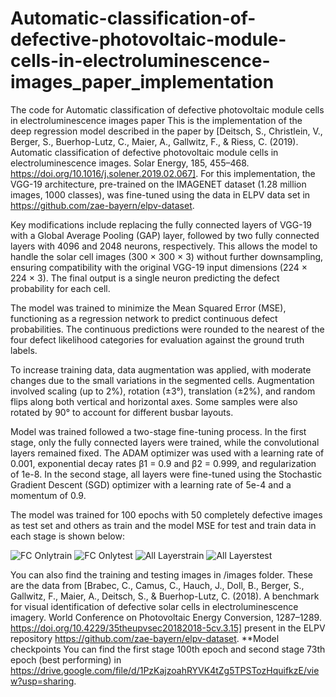 # Automatic-classification-of-defective-photovoltaic-module-cells-in-electroluminescence-images_paper_implementation
The code for Automatic classification of defective photovoltaic module cells in electroluminescence images paper
This is the implementation of the deep regression model described in the paper by [Deitsch, S., Christlein, V., Berger, S., Buerhop-Lutz, C., Maier, A., Gallwitz, F., & Riess, C. (2019). Automatic classification of defective photovoltaic module cells in electroluminescence images. Solar Energy, 185, 455–468. https://doi.org/10.1016/j.solener.2019.02.067].
For this implementation, the VGG-19 architecture, pre-trained on the IMAGENET dataset (1.28 million images, 1000 classes), was fine-tuned using the data in ELPV data set in https://github.com/zae-bayern/elpv-dataset.

Key modifications include replacing the fully connected layers of VGG-19 with a Global Average Pooling (GAP) layer, followed by two fully connected layers with 4096 and 2048 neurons, respectively. This allows the model to handle the solar cell images (300 × 300 × 3) without further downsampling, ensuring compatibility with the original VGG-19 input dimensions (224 × 224 × 3). The final output is a single neuron predicting the defect probability for each cell.

The model was trained to minimize the Mean Squared Error (MSE), functioning as a regression network to predict continuous defect probabilities. The continuous predictions were rounded to the nearest of the four defect likelihood categories for evaluation against the ground truth labels.

To increase training data, data augmentation was applied, with moderate changes due to the small variations in the segmented cells. Augmentation involved scaling (up to 2%), rotation (±3°), translation (±2%), and random flips along both vertical and horizontal axes. Some samples were also rotated by 90° to account for different busbar layouts.

Model was trained followed a two-stage fine-tuning process. In the first stage, only the fully connected layers were trained, while the convolutional layers remained fixed. The ADAM optimizer was used with a learning rate of 0.001, exponential decay rates β1 = 0.9 and β2 = 0.999, and regularization of 1e-8. In the second stage, all layers were fine-tuned using the Stochastic Gradient Descent (SGD) optimizer with a learning rate of 5e-4 and a momentum of 0.9.

The model was trained for 100 epochs with 50 completely defective images as test set and others as train and the model MSE for test and train data in each stage is shown below:


![FC Onlytrain](https://github.com/user-attachments/assets/5d93423a-998f-456d-aebe-67b3545fd5b1)
![FC Onlytest](https://github.com/user-attachments/assets/b89e303c-cd09-49ea-85e8-da21a45b1676)
![All Layerstrain](https://github.com/user-attachments/assets/47d8983e-0b71-49ef-8b2e-93e9678b32b7)
![All Layerstest](https://github.com/user-attachments/assets/9f458bcb-1a16-4c1b-8729-ecd98f21d4db)



You can also find the training and testing images in /images folder. These are the data from [Brabec, C., Camus, C., Hauch, J., Doll, B., Berger, S., Gallwitz, F., Maier, A., Deitsch, S., & Buerhop-Lutz, C. (2018). A benchmark for visual identification of defective solar cells in electroluminescence imagery. World Conference on Photovoltaic Energy Conversion, 1287–1289. https://doi.org/10.4229/35theupvsec20182018-5cv.3.15] present in the ELPV repository https://github.com/zae-bayern/elpv-dataset. 
**Model checkpoints
You can find the first stage 100th epoch and second stage 73th epoch (best performing) in https://drive.google.com/file/d/1PzKajzoahRYVK4tZg5TPSTozHquifkzE/view?usp=sharing.  
